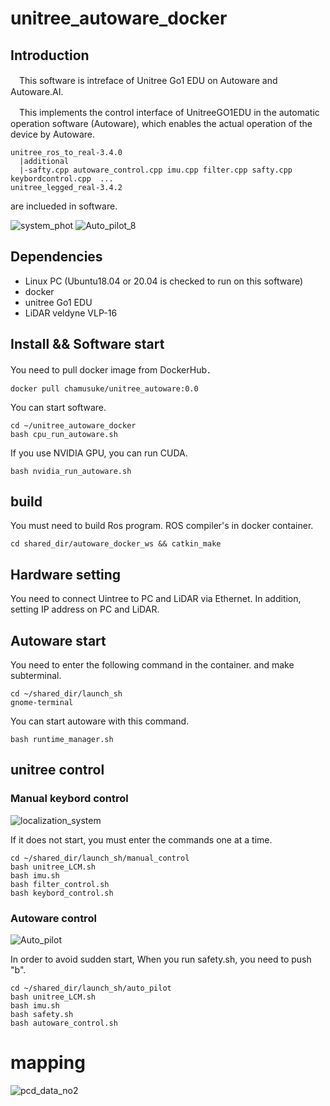 # unitree_autoware_docker

## Introduction
　This software is intreface of Unitree Go1 EDU on Autoware and Autoware.AI.
 
　This implements the control interface of UnitreeGO1EDU in the automatic operation software (Autoware), which enables the actual operation of the device by Autoware.

```
unitree_ros_to_real-3.4.0
  |additional 
  |-safty.cpp autoware_control.cpp imu.cpp filter.cpp safty.cpp keybordcontrol.cpp  ...
unitree_legged_real-3.4.2
```
are inclueded in software.
 
![system_phot](https://github.com/Chamusuke/unitree_autoware_docker/assets/120120108/e511fb36-024c-4a65-8d37-2588dda5a49d)
![Auto_pilot_8](https://github.com/Chamusuke/unitree_autoware_docker/assets/120120108/e3c4bc2e-8948-4379-9074-b921d219fc3e)

 
## Dependencies
- Linux PC (Ubuntu18.04 or 20.04 is checked to run on this software)
- docker
- unitree Go1 EDU
- LiDAR veldyne VLP-16


## Install && Software start
 You need to pull docker image from DockerHub．
```
docker pull chamusuke/unitree_autoware:0.0
```
 You can start software.
```
cd ~/unitree_autoware_docker
bash cpu_run_autoware.sh
```

If you use NVIDIA GPU, you can run CUDA.
```
bash nvidia_run_autoware.sh
```


## build
 You must need to build Ros program.
 ROS compiler's in docker container.
```
cd shared_dir/autoware_docker_ws && catkin_make
```

## Hardware setting
 You need to connect Uintree to PC and LiDAR via Ethernet.
 In addition, setting IP address on PC and LiDAR.

## Autoware start 
 You need to enter the following command in the container.
 and make subterminal.
```
cd ~/shared_dir/launch_sh
gnome-terminal
```
 You can start autoware with this command.
```
bash runtime_manager.sh
```

## unitree control
### Manual keybord control

![localization_system](https://github.com/Chamusuke/unitree_autoware_docker/assets/120120108/1721a68d-544a-4769-88eb-1519988e03d6)

If it does not start, you must enter the commands one at a time.

```
cd ~/shared_dir/launch_sh/manual_control
bash unitree_LCM.sh
bash imu.sh
bash filter_control.sh
bash keybord_control.sh
```

### Autoware control 

![Auto_pilot](https://github.com/Chamusuke/unitree_autoware_docker/assets/120120108/5c10b394-ba5a-4da4-bb59-39241cf9bd52)

In order to avoid sudden start,
When you run safety.sh, you need to push "b". 

```
cd ~/shared_dir/launch_sh/auto_pilot
bash unitree_LCM.sh
bash imu.sh
bash safety.sh
bash autoware_control.sh
```

# mapping
![pcd_data_no2](https://github.com/Chamusuke/unitree_autoware_docker/assets/120120108/a6fec5b7-9fef-44a2-8ff2-02923bc7e804)

